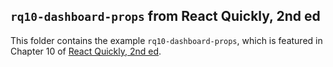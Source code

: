## `rq10-dashboard-props` from React Quickly, 2nd ed

This folder contains the example `rq10-dashboard-props`, which is featured in Chapter 10 of [React Quickly, 2nd ed](https://reactquickly.dev).

